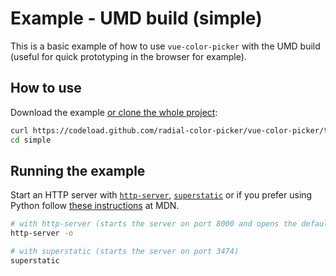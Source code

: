 # Example - UMD build (simple)

This is a basic example of how to use `vue-color-picker` with the UMD build (useful for quick prototyping in the browser for example).

## How to use

Download the example [or clone the whole project](https://github.com/radial-color-picker/vue-color-picker.git):

```bash
curl https://codeload.github.com/radial-color-picker/vue-color-picker/tar.gz/main | tar -xz --strip=2 vue-color-picker-main/examples/simple
cd simple
```

## Running the example

Start an HTTP server with [`http-server`](https://www.npmjs.com/package/http-server), [`superstatic`](https://www.npmjs.com/package/superstatic) or if you prefer using Python follow [these instructions](https://developer.mozilla.org/en-US/docs/Learn/Common_questions/set_up_a_local_testing_server) at MDN.

```bash
# with http-server (starts the server on port 8000 and opens the default browser with the page)
http-server -o

# with superstatic (starts the server on port 3474)
superstatic
```